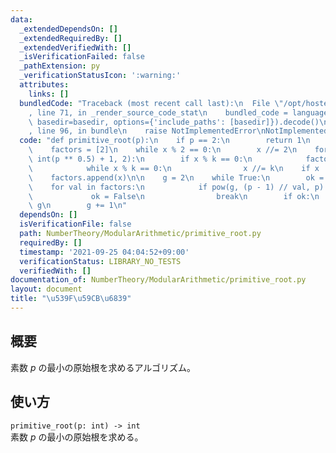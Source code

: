 ```yaml
---
data:
  _extendedDependsOn: []
  _extendedRequiredBy: []
  _extendedVerifiedWith: []
  _isVerificationFailed: false
  _pathExtension: py
  _verificationStatusIcon: ':warning:'
  attributes:
    links: []
  bundledCode: "Traceback (most recent call last):\n  File \"/opt/hostedtoolcache/Python/3.10.1/x64/lib/python3.10/site-packages/onlinejudge_verify/documentation/build.py\"\
    , line 71, in _render_source_code_stat\n    bundled_code = language.bundle(stat.path,\
    \ basedir=basedir, options={'include_paths': [basedir]}).decode()\n  File \"/opt/hostedtoolcache/Python/3.10.1/x64/lib/python3.10/site-packages/onlinejudge_verify/languages/python.py\"\
    , line 96, in bundle\n    raise NotImplementedError\nNotImplementedError\n"
  code: "def primitive_root(p):\n    if p == 2:\n        return 1\n    x = p - 1\n\
    \    factors = [2]\n    while x % 2 == 0:\n        x //= 2\n    for k in range(3,\
    \ int(p ** 0.5) + 1, 2):\n        if x % k == 0:\n            factors.append(k)\n\
    \            while x % k == 0:\n                x //= k\n    if x != 1:\n    \
    \    factors.append(x)\n\n    g = 2\n    while True:\n        ok = True\n    \
    \    for val in factors:\n            if pow(g, (p - 1) // val, p) == 1:\n   \
    \             ok = False\n                break\n        if ok:\n            return\
    \ g\n        g += 1\n"
  dependsOn: []
  isVerificationFile: false
  path: NumberTheory/ModularArithmetic/primitive_root.py
  requiredBy: []
  timestamp: '2021-09-25 04:04:52+09:00'
  verificationStatus: LIBRARY_NO_TESTS
  verifiedWith: []
documentation_of: NumberTheory/ModularArithmetic/primitive_root.py
layout: document
title: "\u539F\u59CB\u6839"
---
```


## 概要
素数 $p$ の最小の原始根を求めるアルゴリズム。

## 使い方
`primitive_root(p: int) -> int`  
素数 $p$ の最小の原始根を求める。
